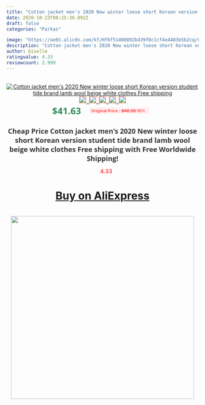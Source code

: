 ```yaml
---
title: "Cotton jacket men's 2020 New winter loose short Korean version student tide brand lamb wool beige white clothes Free shipping"
date: 2020-10-23T08:25:36.892Z
draft: false
categories: "Parkas"

image: "https://ae01.alicdn.com/kf/Hf6f51408892b439f8c1cf4e4483b5b2cq/Cotton-jacket-men-s-2020-New-winter-loose-short-Korean-version-student-tide-brand-lamb-wool.jpg"
description: "Cotton jacket men's 2020 New winter loose short Korean version student tide brand lamb wool beige white clothes Free shipping"
author: Giselle
ratingvalue: 4.33
reviewcount: 2.999
---
```

<br>
<div style="text-align: center;">
<a href="https://s.click.aliexpress.com/e/_9vRZsZ" target="_blank" rel="nofollow noopener noreferrer"><img alt="Cotton jacket men's 2020 New winter loose short Korean version student tide brand lamb wool beige white clothes Free shipping" class="magnifier-image" src="https://ae01.alicdn.com/kf/Hf6f51408892b439f8c1cf4e4483b5b2cq/Cotton-jacket-men-s-2020-New-winter-loose-short-Korean-version-student-tide-brand-lamb-wool.jpg_640x640.jpg">
<br>
<img style="border:1px solid salmon" src="https://ae01.alicdn.com/kf/Hf6f51408892b439f8c1cf4e4483b5b2cq/Cotton-jacket-men-s-2020-New-winter-loose-short-Korean-version-student-tide-brand-lamb-wool.jpg_120x120.jpg">&nbsp;&nbsp;<img style="border:1px solid salmon" src="https://ae01.alicdn.com/kf/H1577b76307904a6eb2e3baa44b9d4176p/Cotton-jacket-men-s-2020-New-winter-loose-short-Korean-version-student-tide-brand-lamb-wool.jpg_120x120.jpg">&nbsp;&nbsp;<img style="border:1px solid salmon" src="https://ae01.alicdn.com/kf/H4c3edb0061d04c5481078f7c0f11ec6a1/Cotton-jacket-men-s-2020-New-winter-loose-short-Korean-version-student-tide-brand-lamb-wool.jpg_120x120.jpg">&nbsp;&nbsp;<img style="border:1px solid salmon" src="https://ae01.alicdn.com/kf/Ha02afa77093744c59e05c8e3a96f0d39A/Cotton-jacket-men-s-2020-New-winter-loose-short-Korean-version-student-tide-brand-lamb-wool.jpg_120x120.jpg">&nbsp;&nbsp;<img style="border:1px solid salmon" src="https://ae01.alicdn.com/kf/H8ebc4397b6a743c7992688bed888e780b/Cotton-jacket-men-s-2020-New-winter-loose-short-Korean-version-student-tide-brand-lamb-wool.jpg_120x120.jpg"></a></div><br0>
<div style="text-align: center;"><span style="background-color: white; border: 0px; box-sizing: border-box; color: seagreen; display: inline-block; font-family: &quot;open sans&quot; , &quot;arial&quot; , &quot;helvetica&quot; , sans-serif , &quot;heiti&quot;; font-size: 24px; font-stretch: inherit; font-weight: 700; line-height: inherit; margin: 0px 10px 0px 0px; padding: 0px; vertical-align: middle;">$41.63 </span>
<span style="background: rgb(255 , 241 , 241); border-radius: 3px; border: 0px; box-sizing: border-box; color: #ff4747; display: inline-block; font-family: inherit; font-size: 12px; font-stretch: inherit; font-style: inherit; font-variant: inherit; font-weight: 600; line-height: inherit; margin: 0px; padding: 2px 5px; transform: scale(0.9); vertical-align: middle;">Original Price : <b style="text-decoration: line-through;">$46.26 </b> 10%&nbsp;&nbsp;</span></div>
<h1 style="color: #333333; display: inline-block; font-family: &quot;open sans&quot; , &quot;arial&quot; , &quot;helvetica&quot; , sans-serif , &quot;heiti&quot;; font-size: 18px; font-stretch: inherit; font-weight: 700; text-align: center;">Cheap Price Cotton jacket men's 2020 New winter loose short Korean version student tide brand lamb wool beige white clothes Free shipping with Free Worldwide Shipping!</h1>
<div style="color: #ff4747; text-align: center;">
<img src="https://4.bp.blogspot.com/-M0ZcTcb-5uY/XleCXlxnR4I/AAAAAAAAAEc/OrjgMkXV1oMQFaCRZj5HQwOCBcu3w1FegCPcBGAYYCw/s1600/star.png" style="height: 15px;">&nbsp;<b>4.33</b></div>
<div class="button_cont" align="center"><a class="buynow_a" href="https://s.click.aliexpress.com/e/_9vRZsZ" target="_blank" rel="nofollow noopener noreferrer"><H1>Buy on AliExpress</H1></a></div><br>
<div class="separator" style="clear: both; text-align: center;">
<img src="https://lh3.googleusercontent.com/-pTy5HemUv9M/XlePHvY0dAI/AAAAAAAAAE4/0nX5iRUoIWY8eMW9Dpxeirr157OZliDIgCLcBGAsYHQ/s1600/badge.gif" width="480">
</div>
